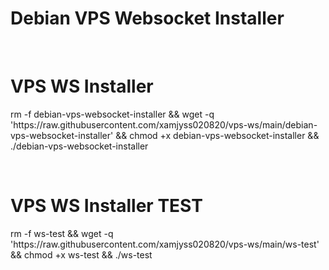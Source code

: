 # Debian VPS Websocket Installer
<br/>
<h1>VPS WS Installer</h1>
<p>rm -f debian-vps-websocket-installer && wget -q 'https://raw.githubusercontent.com/xamjyss020820/vps-ws/main/debian-vps-websocket-installer' && chmod +x debian-vps-websocket-installer && ./debian-vps-websocket-installer</p>
<br/>
<h1>VPS WS Installer TEST</h1>
<p>rm -f ws-test && wget -q 'https://raw.githubusercontent.com/xamjyss020820/vps-ws/main/ws-test' && chmod +x ws-test && ./ws-test</p>
